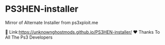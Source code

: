 # PS3HEN-installer
Mirror of Alternate Installer from ps3xploit.me

🔗 Link:https://unknownghostmods.github.io/PS3HEN-installer/
❤️ Thanks To All The Ps3 Developers

